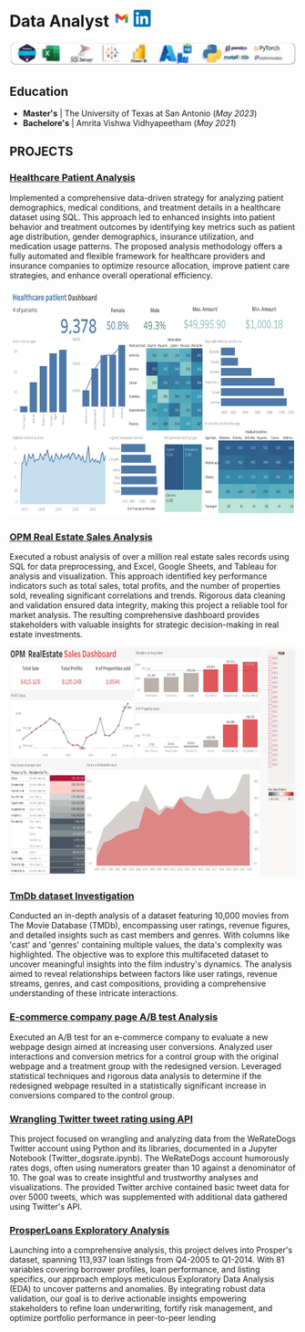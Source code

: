 # Data Analyst  [<img src="/images/mail.png" width="30" height="30"/>](mailto:kathisnehithreddy@gmail.com)  [<img src="/images/LinkedIn_logo.png" width="30" height="30"/>](https://www.linkedin.com/snehithreddykathi)
<img src="/images/skillstaskbar.png"/>




## Education
- **Master's** | The University of Texas at San Antonio (_May 2023_)
- **Bachelore's**  | Amrita Vishwa Vidhyapeetham (_May 2021_)



## PROJECTS
### [Healthcare Patient Analysis](https://github.com/kathisnehith/Healthcare-Patient-Analysis)

Implemented a comprehensive data-driven strategy for analyzing patient demographics, medical conditions, and treatment details in a healthcare dataset using SQL. This approach led to enhanced insights into patient behavior and treatment outcomes by identifying key metrics such as patient age distribution, gender demographics, insurance utilization, and medication usage patterns. The proposed analysis methodology offers a fully automated and flexible framework for healthcare providers and insurance companies to optimize resource allocation, improve patient care strategies, and enhance overall operational efficiency.

<img src="images/healthcare_Dashboard.png" width="1000" height="400"/>

### [OPM Real Estate Sales Analysis](https://github.com/kathisnehith/Realestate-Sales-Analysis)

Executed a robust analysis of over a million real estate sales records using SQL for data preprocessing, and Excel, Google Sheets, and Tableau for analysis and visualization. This approach identified key performance indicators such as total sales, total profits, and the number of properties sold, revealing significant correlations and trends. Rigorous data cleaning and validation ensured data integrity, making this project a reliable tool for market analysis. The resulting comprehensive dashboard provides stakeholders with valuable insights for strategic decision-making in real estate investments.

<img src="images/Realestate_Dashboard.png" width="1000" height="400"/>



### [TmDb dataset Investigation](https://github.com/kathisnehith/Tmdb-Movie-Database-Investigation)

Conducted an in-depth analysis of a dataset featuring 10,000 movies from The Movie Database (TMDb), encompassing user ratings, revenue figures, and detailed insights such as cast members and genres. With columns like 'cast' and 'genres' containing multiple values, the data's complexity was highlighted. The objective was to explore this multifaceted dataset to uncover meaningful insights into the film industry's dynamics. The analysis aimed to reveal relationships between factors like user ratings, revenue streams, genres, and cast compositions, providing a comprehensive understanding of these intricate interactions.


### [E-commerce company page A/B test Analysis](https://github.com/kathisnehith/Ecommerce-page-A-B-testing)

Executed an A/B test for an e-commerce company to evaluate a new webpage design aimed at increasing user conversions. Analyzed user interactions and conversion metrics for a control group with the original webpage and a treatment group with the redesigned version. Leveraged statistical techniques and rigorous data analysis to determine if the redesigned webpage resulted in a statistically significant increase in conversions compared to the control group.

### [Wrangling Twitter tweet rating using API](https://github.com/kathisnehith/Twitter-tweet-rating)

This project focused on wrangling and analyzing data from the WeRateDogs Twitter account using Python and its libraries, documented in a Jupyter Notebook (Twitter_dogsrate.ipynb). The WeRateDogs account humorously rates dogs, often using numerators greater than 10 against a denominator of 10. The goal was to create insightful and trustworthy analyses and visualizations. The provided Twitter archive contained basic tweet data for over 5000 tweets, which was supplemented with additional data gathered using Twitter's API.


### [ProsperLoans Exploratory Analysis](https://github.com/kathisnehith/Prosper-Loans-Exploratory-Analysis)

Launching into a comprehensive analysis, this project delves into Prosper's dataset, spanning 113,937 loan listings from Q4-2005 to Q1-2014. With 81 variables covering borrower profiles, loan performance, and listing specifics, our approach employs meticulous Exploratory Data Analysis (EDA) to uncover patterns and anomalies. By integrating robust data validation, our goal is to derive actionable insights empowering stakeholders to refine loan underwriting, fortify risk management, and optimize portfolio performance in peer-to-peer lending
